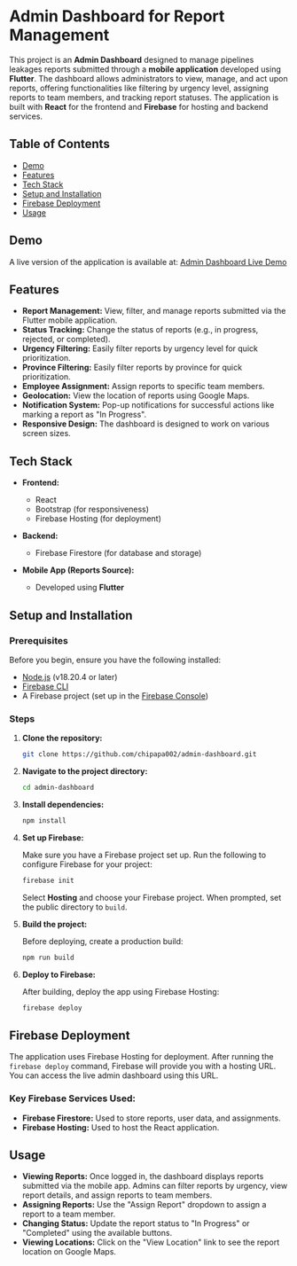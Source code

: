 # Admin Dashboard for Report Management

This project is an **Admin Dashboard** designed to manage pipelines leakages reports submitted through a **mobile application** developed using **Flutter**. The dashboard allows administrators to view, manage, and act upon reports, offering functionalities like filtering by urgency level, assigning reports to team members, and tracking report statuses. The application is built with **React** for the frontend and **Firebase** for hosting and backend services.

## Table of Contents
- [Demo](#demo)
- [Features](#features)
- [Tech Stack](#tech-stack)
- [Setup and Installation](#setup-and-installation)
- [Firebase Deployment](#firebase-deployment)
- [Usage](#usage)

## **Demo**
A live version of the application is available at: [Admin Dashboard Live Demo](https://spillaged-test.web.app/login)

## Features

- **Report Management:** View, filter, and manage reports submitted via the Flutter mobile application.
- **Status Tracking:** Change the status of reports (e.g., in progress, rejected, or completed).
- **Urgency Filtering:** Easily filter reports by urgency level for quick prioritization.
- **Province Filtering:** Easily filter reports by province for quick prioritization.
- **Employee Assignment:** Assign reports to specific team members.
- **Geolocation:** View the location of reports using Google Maps.
- **Notification System:** Pop-up notifications for successful actions like marking a report as "In Progress".
- **Responsive Design:** The dashboard is designed to work on various screen sizes.

## Tech Stack

- **Frontend:**
  - React
  - Bootstrap (for responsiveness)
  - Firebase Hosting (for deployment)
- **Backend:**
  - Firebase Firestore (for database and storage)
  
- **Mobile App (Reports Source):**
  - Developed using **Flutter**

## Setup and Installation

### Prerequisites

Before you begin, ensure you have the following installed:

- [Node.js](https://nodejs.org/) (v18.20.4 or later)
- [Firebase CLI](https://firebase.google.com/docs/cli)
- A Firebase project (set up in the [Firebase Console](https://console.firebase.google.com/))

### Steps

1. **Clone the repository:**

   ```bash
   git clone https://github.com/chipapa002/admin-dashboard.git
   ```

2. **Navigate to the project directory:**

   ```bash
   cd admin-dashboard
   ```

3. **Install dependencies:**

   ```bash
   npm install
   ```

4. **Set up Firebase:**

   Make sure you have a Firebase project set up. Run the following to configure Firebase for your project:

   ```bash
   firebase init
   ```

   Select **Hosting** and choose your Firebase project. When prompted, set the public directory to `build`.

5. **Build the project:**

   Before deploying, create a production build:

   ```bash
   npm run build
   ```

6. **Deploy to Firebase:**

   After building, deploy the app using Firebase Hosting:

   ```bash
   firebase deploy
   ```

## Firebase Deployment

The application uses Firebase Hosting for deployment. After running the `firebase deploy` command, Firebase will provide you with a hosting URL. You can access the live admin dashboard using this URL.

### Key Firebase Services Used:
- **Firebase Firestore:** Used to store reports, user data, and assignments.
- **Firebase Hosting:** Used to host the React application.

## Usage

- **Viewing Reports:** Once logged in, the dashboard displays reports submitted via the mobile app. Admins can filter reports by urgency, view report details, and assign reports to team members.
- **Assigning Reports:** Use the "Assign Report" dropdown to assign a report to a team member.
- **Changing Status:** Update the report status to "In Progress" or "Completed" using the available buttons.
- **Viewing Locations:** Click on the "View Location" link to see the report location on Google Maps.
